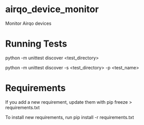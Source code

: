 # airqo_device_monitor
Monitor Airqo devices

# Running Tests
python -m unittest discover <test_directory>

python -m unittest discover -s <test_directory> -p <test_name>

# Requirements
If you add a new requirement, update them with pip freeze > requirements.txt

To install new requirements, run pip install -r requirements.txt
